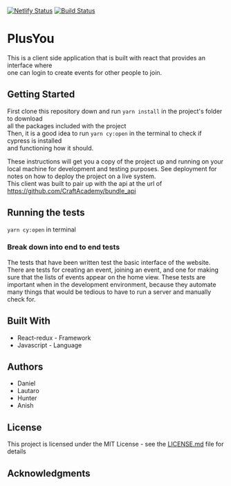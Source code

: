 [![Netlify Status](https://api.netlify.com/api/v1/badges/01bc3477-4f5a-4654-ad89-93edf79797a3/deploy-status)](https://app.netlify.com/sites/plusyou/deploys)
[![Build Status](https://semaphoreci.com/api/v1/anish2504/bundle_client/branches/continous_integration_deployment/badge.svg)](https://semaphoreci.com/anish2504/bundle_client)

# PlusYou <br>

This is a client side application that is built with react that provides an interface where<br>
one can login to create events for other people to join.<br>


## Getting Started <br>
First clone this repository down and run ```yarn install``` in the project's folder to download <br>
all the packages included with the project<br>
Then, it is a good idea to run ```yarn cy:open``` in the terminal to check if cypress is installed<br> 
and functioning how it should.<br>

These instructions will get you a copy of the project up and running on your local machine for development and testing purposes. See deployment for notes on how to deploy the project on a live system.<br>
This client was built to pair up with the api at the url of https://github.com/CraftAcademy/bundle_api<br>


## Running the tests

```yarn cy:open``` in terminal

### Break down into end to end tests

The tests that have been written test the basic interface of the website.
There are tests for creating an event, joining an event, and one for making sure that the lists of events appear on the home view.
These tests are important when in the development environment, because they automate many things that would be tedious to have to run a server and manually check for.

## Built With

* React-redux - Framework
* Javascript - Language

## Authors

* Daniel
* Lautaro
* Hunter
* Anish

## License

This project is licensed under the MIT License - see the [LICENSE.md](LICENSE.md) file for details

## Acknowledgments
